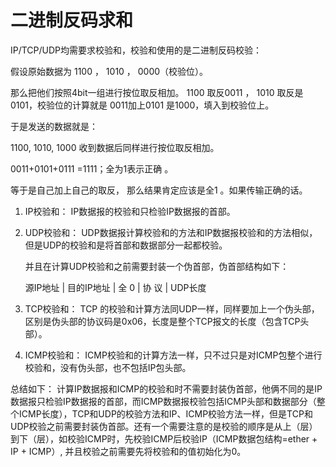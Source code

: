 # 二进制反码求和

IP/TCP/UDP均需要求校验和，校验和使用的是二进制反码校验：

假设原始数据为 1100 ， 1010 ， 0000（校验位）。 

那么把他们按照4bit一组进行按位取反相加。 1100 取反0011 ， 1010 取反是0101，校验位的计算就是 0011加上0101 是1000，填入到校验位上。

于是发送的数据就是：

1100, 1010, 1000 
收到数据后同样进行按位取反相加。

0011+0101+0111 =1111；全为1表示正确 。 

等于是自己加上自己的取反， 那么结果肯定应该是全1 。如果传输正确的话。

1. IP校验和：
    IP数据报的校验和只检验IP数据报的首部。
2. UDP校验和：
    UDP数据报计算校验和的方法和IP数据报校验和的方法相似，但是UDP的校验和是将首部和数据部分一起都校验。

    并且在计算UDP校验和之前需要封装一个伪首部，伪首部结构如下：

    源IP地址 | 目的IP地址 | 全 0 | 协 议 | UDP长度

3. TCP校验和：
    TCP 的校验和计算方法同UDP一样，同样要加上一个伪头部，区别是伪头部的协议码是0x06，长度是整个TCP报文的长度（包含TCP头部）。
4. ICMP校验和：
    ICMP校验和的计算方法一样，只不过只是对ICMP包整个进行校验和，没有伪头部，也不包括IP包头部。

总结如下： 计算IP数据报和ICMP的校验和时不需要封装伪首部，他俩不同的是IP数据报只检验IP数据报的首部，而ICMP数据报校验包括ICMP头部和数据部分（整个ICMP长度），TCP和UDP的校验方法和IP、ICMP校验方法一样，但是TCP和UDP校验之前需要封装伪首部。还有一个需要注意的是校验的顺序是从上（层）到下（层），如校验ICMP时，先校验ICMP后校验IP（ICMP数据包结构=ether + IP + ICMP）, 并且校验之前需要先将校验和的值初始化为0。